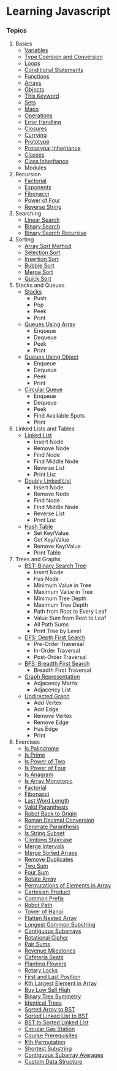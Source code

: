 # Learning Javascript
### Topics
1. Basics
    - [Variables](./Basics/variables.js)
    - [Type Coersion and Conversion](./Basics/type_coersion_coversion.js)
    - [Loops](./Basics/loops.js)
    - [Conditional Statements](./Basics/conditions.js)
    - [Functions](./Basics/functions.js)
    - [Arrays](./Basics/arrays.js)
    - [Objects](./Basics/objects.js)
    - [This Keyword](./Basics/this.js)
    - [Sets](./Basics/sets.js)
    - [Maps](./Basics/maps.js)
    - [Operations](./Basics/operations.js)
    - [Error Handling](./Basics/error.js)
    - [Closures](./Basics/closures.js)
    - [Currying](./Basics/currying.js)
    - [Prototype](./Basics/prototype.js)
    - [Prototypal Inheritance](./Basics/prototypal_inheritance.js)
    - [Classes](./Basics/classes.js)
    - [Class Inheritance](./Basics/class_inheritance.js)
    - Modules
2. Recursion
    - [Factorial](./Recursion/factorial.js)
    - [Exponents](./Recursion/exponents.js)
    - [Fibonacci](./Recursion/fibonacci.js)
    - [Power of Four](./Recursion/power_of_four.js)
    - [Reverse String](./Recursion/reverse_string.js)
3. Searching
    - [Linear Search](./Searching/linear_search.js)
    - [Binary Search](./Searching/binary_search.js)
    - [Binary Search Recursive](./Searching/binary_search_recursive.js)
4. Sorting
    - [Array Sort Method](./Sorting/sort_method.js)
    - [Selection Sort](./Sorting/selection_sort.js)
    - [Insertion Sort](./Sorting/insertion_sort.js)
    - [Bubble Sort](./Sorting/bubble_sort.js)
    - [Merge Sort](./Sorting/merge_sort.js)
    - [Quick Sort](./Sorting/quick_sort.js)
5. Stacks and Queues
    - [Stacks](./Stacks%20and%20Queues/stacks.js)
        - Push
        - Pop
        - Peek
        - Print
    - [Queues Using Array](./Stacks%20and%20Queues/queues_using_array.js)
        - Enqueue
        - Dequeue
        - Peek
        - Print
    - [Queues Using Object](./Stacks%20and%20Queues/queues_using_object.js)
        - Enqueue
        - Dequeue
        - Peek
        - Print
    - [Circular Queue](./Stacks%20and%20Queues/circular_queue.js)
        - Enqueue
        - Dequeue
        - Peek
        - Find Available Spots
        - Print
6. Linked Lists and Tables
    - [Linked List](./Linked%20Lists%20and%20Tables/linked_list.js)
        - Insert Node
        - Remove Node
        - Find Node
        - Find Middle Node
        - Reverse List
        - Print List
    - [Doubly Linked List](./Linked%20Lists%20and%20Tables/doubly_linked_list.js)
        - Insert Node
        - Remove Node
        - Find Node
        - Find Middle Node
        - Reverse List
        - Print List
    - [Hash Table](./Linked%20Lists%20and%20Tables/hash_table.js)
        - Set Key/Value
        - Get Key/Value
        - Remove Key/Value
        - Print Table
7. Trees and Graphs
    - [BST: Binary Search Tree](./Trees%20and%20Graphs/binary_search_tree.js)
        - Insert Node
        - Has Node
        - Minimum Value in Tree
        - Maximum Value in Tree
        - Minimum Tree Depth
        - Maximum Tree Depth
        - Path from Root to Every Leaf
        - Value Sum from Root to Leaf
        - All Path Sums
        - Print Tree by Level
    - [DFS: Depth First Search](./Trees%20and%20Graphs/depth_first_search.js)
        - Pre-Order Traversal
        - In-Order Traversal
        - Post-Order Traversal
    - [BFS: Breadth First Search](./Trees%20and%20Graphs/breadth_first_search.js)
        - Breadth First Traversal
    - [Graph Representation](./Trees%20and%20Graphs/graph_representation.js)
        - Adjacency Matrix
        - Adjacency List
    - [Undirected Graph](./Trees%20and%20Graphs/graph.js)
        - Add Vertex
        - Add Edge
        - Remove Vertex
        - Remove Edge
        - Has Edge
        - Print
8. Exercises
    - [Is Palindrome](./Exercises/check_palindrome.js)
    - [Is Prime](./Exercises/check_prime.js)
    - [Is Power of Two](./Exercises/power_of_two.js)
    - [Is Power of Four](./Exercises/power_of_four.js)
    - [Is Anagram](./Exercises/is_anagram.js)
    - [Is Array Monotonic](./Exercises/is_monotonic.js)
    - [Factorial](./Exercises/factorial.js)
    - [Fibonacci](./Exercises/fibonacci.js)
    - [Last Word Length](./Exercises/last_word_length.js)
    - [Valid Paranthesis](./Exercises/valid_paranthesis.js)
    - [Robot Back to Origin](./Exercises/robot_returns_to_origin.js)
    - [Roman Decimal Conversion](./Exercises/roman_decimal_conversion.js)
    - [Generate Paranthesis](./Exercises/generate_paranthesis.js)
    - [Is String Subset](./Exercises/check_subset.js)
    - [Climbing Staircase](./Exercises/climbing_staircase.js)
    - [Merge Intervals](./Exercises/merge_intervals.js)
    - [Merge Sorted Arrays](./Exercises/merge_sorted_arrays.js)
    - [Remove Duplicates](./Exercises/remove_duplicates.js)
    - [Two Sum](./Exercises/two_sum.js)
    - [Four Sum](./Exercises/four_sum.js)
    - [Rotate Array](./Exercises/rotate_array.js)
    - [Permutations of Elements in Array](./Exercises/array_elements_permutations.js)
    - [Cartesian Product](./Exercises/cartesian_product.js)
    - [Common Prefix](./Exercises/common_prefix.js)
    - [Robot Path](./Exercises/robot_path.js)
    - [Tower of Hanoi](./Exercises/tower_of_hanoi.js)
    - [Flatten Nested Array](./Exercises/flatten_array.js)
    - [Longest Common Substring](./Exercises/longest_common_substring.js)
    - [Contiguous Subarrays](./Exercises/contiguous_subarrays.js)
    - [Rotational Cipher](./Exercises/rotational_cipher.js)
    - [Pair Sums](./Exercises/pair_sums.js)
    - [Revenue Milestones](./Exercises/revenue_milestones.js)
    - [Cafeteria Seats](./Exercises/cafeteria_seats.js)
    - [Planting Flowers](./Exercises/can_plant_flower.js)
    - [Rotary Locks](./Exercises/rotary_lock.js)
    - [First and Last Position](./Exercises/first_and_last_position.js)
    - [Kth Largest Element in Array](./Exercises/kth_largest_element.js)
    - [Buy Low Sell High](./Exercises/buy_low_sell_high.js)
    - [Binary Tree Symmetry](./Exercises/check_binary_tree_symmetry.js)
    - [Identical Trees](./Exercises/identical_trees.js)
    - [Sorted Array to BST](./Exercises/sorted_array_to_bst.js)
    - [Sorted Linked List to BST](./Exercises/sorted_ll_to_bst.js)
    - [BST to Sorted Linked List](./Exercises/bst_to_sorted_ll.js)
    - [Circular Gas Station](./Exercises/circular_gas_station.js)
    - [Course Prerequisites](./Exercises/can_finish_courses.js)
    - [Kth Permutation](./Exercises/kth_permutation.js)
    - [Shortest Substring](./Exercises/shortest_substring.js)
    - [Contiguous Subarray Averages](./Exercises/contiguous_subarray_averages.js)
    - [Custom Data Structure](./Exercises/custom_data_structure.js)
    